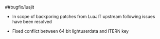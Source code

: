 ##bugfix/luajit

* In scope of backporing patches from LuaJIT upstream following issues have
  been resolved
- Fixed conflict between 64 bit lightuserdata and ITERN key
